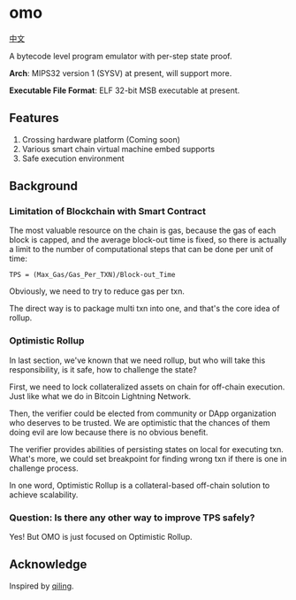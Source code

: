 omo
===

[中文](README.zh_CN.md)

A bytecode level program emulator with per-step state proof.

**Arch**: MIPS32 version 1 (SYSV) at present, will support more.

**Executable File Format**: ELF 32-bit MSB executable at present.

## Features

1. Crossing hardware platform (Coming soon)
2. Various smart chain virtual machine embed supports
3. Safe execution environment

## Background

### Limitation of Blockchain with Smart Contract

The most valuable resource on the chain is gas, because the gas of each block is capped, and the average block-out time
is fixed, so there is actually a limit to the number of computational steps that can be done per unit of time:

`TPS = (Max_Gas/Gas_Per_TXN)/Block-out_Time`

Obviously, we need to try to reduce gas per txn.

The direct way is to package multi txn into one, and that's the core idea of rollup.

### Optimistic Rollup

In last section, we've known that we need rollup, but who will take this responsibility, is it safe, how to challenge
the state?

First, we need to lock collateralized assets on chain for off-chain execution. Just like what we do in
Bitcoin Lightning Network.

Then, the verifier could be elected from community or DApp organization who deserves to be trusted. We are optimistic
that the chances of them doing evil are low because there is no obvious benefit.

The verifier provides abilities of persisting states on local for executing txn. What's more, we could set breakpoint
for finding wrong txn if there is one in challenge process.

In one word, Optimistic Rollup is a collateral-based off-chain solution to achieve scalability.

### Question: Is there any other way to improve TPS safely?

Yes! But OMO is just focused on Optimistic Rollup.

## Acknowledge

Inspired by [qiling](https://github.com/qilingframework/qiling).

